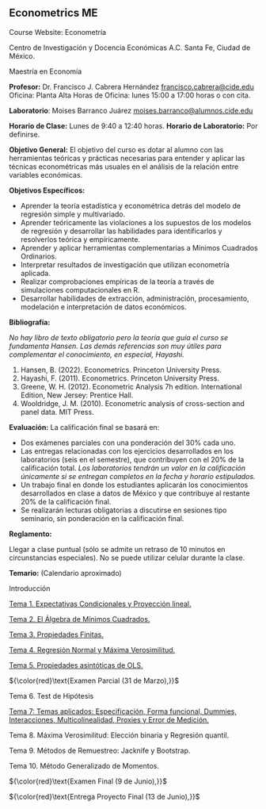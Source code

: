 ## Econometrics ME

Course Website: Econometría

Centro de Investigación y Docencia Económicas A.C. 
Santa Fe, Ciudad de México.

Maestría en Economía

**Profesor:** 
Dr. Francisco J. Cabrera Hernández
[francisco.cabrera\@cide.edu](mailto:francisco.cabrera@cide.edu)
Oficina: Planta Alta
Horas de Oficina: lunes 15:00 a 17:00 horas o con cita.

**Laboratorio**: Moises Barranco Juárez
[moises.barranco\@alumnos.cide.edu](mailto:moises.barranco@alumnos.cide.edu)

**Horario de Clase:** Lunes de 9:40 a 12:40 horas.
**Horario de Laboratorio:** Por definirse.


**Objetivo General:**
El objetivo del curso es dotar al alumno con las herramientas teóricas y prácticas necesarias para entender y aplicar las técnicas econométricas más usuales en el análisis de la relación entre variables económicas. 

**Objetivos Específicos:**
-	Aprender la teoría estadística y econométrica detrás del modelo de regresión simple y multivariado.
-	Aprender teóricamente las violaciones a los supuestos de los modelos de regresión y desarrollar las habilidades para identificarlos y resolverlos teórica y empíricamente.
-	Aprender y aplicar herramientas complementarias a Mínimos Cuadrados Ordinarios.
-	Interpretar resultados de investigación que utilizan econometría aplicada.
-	Realizar comprobaciones empíricas de la teoría a través de simulaciones computacionales en R.  
-	Desarrollar habilidades de extracción, administración, procesamiento, modelación e interpretación de datos económicos. 

**Bibliografía:** 

*No hay libro de texto obligatorio pero la teoría que guía el curso se fundamenta Hansen. Las demás referencias son muy útiles para complementar el conocimiento, en especial, Hayashi.*

1.	Hansen, B. (2022). Econometrics. Princeton University Press.
2.	Hayashi, F. (2011). Econometrics. Princeton University Press.
3.	Greene, W. H. (2012). Econometric Analysis 7h edition. International Edition, New Jersey: Prentice Hall.
4.	Wooldridge, J. M. (2010). Econometric analysis of cross-section and panel data. MIT Press.


**Evaluación:**
La calificación final se basará en: 

- Dos exámenes parciales con una ponderación del 30% cada uno.
- Las entregas relacionadas con los ejercicios desarrollados en los laboratorios (seis en el semestre), que contribuyen con el 20% de la calificación total. *Los laboratorios tendrán un valor en la calificación únicamente si se entregan completos en la fecha y horario estipulados.* 
- Un trabajo final en donde los estudiantes aplicarán los conocimientos desarrollados en clase a datos de México y que contribuye al restante 20% de la calificación final.
- Se realizarán lecturas obligatorias a discutirse en sesiones tipo seminario, sin ponderación en la calificación final. 

**Reglamento:** 

Llegar a clase puntual (sólo se admite un retraso de 10 minutos en circunstancias especiales). No se puede utilizar celular durante la clase.

**Temario:** (Calendario aproximado)

Introducción

[Tema 1. Expectativas Condicionales y Proyección lineal.](https://rpubs.com/fcabrerahz/metrics_CEF)

[Tema 2. El Álgebra de Mínimos Cuadrados.](https://rpubs.com/fcabrerahz/metrics_LS)

[Tema 3. Propiedades Finitas.](https://rpubs.com/fcabrerahz/metrics_FINITE)

[Tema 4. Regresión Normal y Máxima Verosimilitud.](https://rpubs.com/fcabrerahz/metrics_normal)

[Tema 5. Propiedades asintóticas de OLS.](https://rpubs.com/fcabrerahz/metrics_asymptotic)

${\color{red}\text{Examen Parcial (31 de Marzo),}}$

Tema 6. Test de Hipótesis 

[Tema 7: Temas aplicados: Especificación, Forma funcional, Dummies, Interacciones, Multicolinealidad, Proxies y Error de Medición.](https://rpubs.com/fcabrerahz/empirical)

Tema 8. Máxima Verosimilitud: Elección binaria y Regresión quantil. 

Tema 9. Métodos de Remuestreo: Jacknife y Bootstrap.

Tema 10. Método Generalizado de Momentos.

${\color{red}\text{Examen Final (9 de Junio),}}$

${\color{red}\text{Entrega Proyecto Final (13 de Junio),}}$


